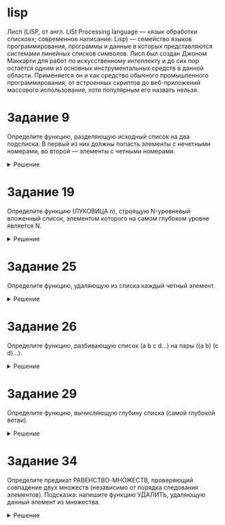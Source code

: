 # lisp  

Лисп (LISP, от англ. LISt Processing language — «язык обработки списков»; современное написание: Lisp) — семейство языков программирования, программы и данные в которых представляются системами линейных списков символов. Лисп был создан Джоном Маккарти для работ по искусственному интеллекту и до сих пор остаётся одним из основных инструментальных средств в данной области. Применяется он и как средство обычного промышленного программирования, от встроенных скриптов до веб-приложений массового использования, хотя популярным его назвать нельзя.

# Задание 9  
Определите функцию, разделяющую исходный список на два подсписка. В первый из них должны попасть элементы с нечетными номерами, во второй — элементы с четными номерами.  
<details><summary>Решение</summary>
<p>  

#### Код на LISP  

```lisp
(defun srt (lst)
                (cond 
                    ((null (car lst)) lst)
                    (t 
                        (setq nlst (srt (cddr lst)))
                        (list
                            (cons (car lst) (car nlst))
                            (cons (cadr lst) (cadr nlst))
                        )
                    )
                )
)
```  
</p>
</details>


# Задание 19  
Определите функцию (ЛУКОВИЦА n), строящую N-уровневый вложенный список, элементом которого на самом глубоком уровне является N.  
<details><summary>Решение</summary>
<p>  

#### Код на LISP  

```lisp
(defun onion (n)
                (defun supportf (counter n) (
                        cond 
                            ((= counter n) (list n))
                            (t (list (supportf (+ counter 1) n)))
                
                    )
                )
                (
                    supportf 1 n
                )
            	
)
```  
</p>
</details>


# Задание 25  
Определите функцию, удаляющую из списка каждый четный элемент.  
<details><summary>Решение</summary>
<p>  

#### Код на LISP  

```lisp
(defun deleven (lst)
                (cond 
                    ((null (car lst)) lst)
                    (t 
                        (cons (car lst) (deleven (cddr lst)))
                    )
                )
)
```  
</p>
</details>


# Задание 26  
Определите функцию, разбивающую список (a b с d...) на пары ((а b) (с d)...).
<details><summary>Решение</summary>
<p>  

#### Код на LISP  

```lisp
(defun pairs (lst)
                (cond 
                    ((null (car lst)) lst)
                    (t 
                        (cons (list (car lst) (cadr lst)) (pairs (cddr lst)))
                    )
                )
)
```  
</p>
</details>

# Задание 29  
Определите функцию, вычисляющую глубину списка (самой глубокой ветви).
<details><summary>Решение</summary>
<p>  

#### Код на LISP  

```lisp
(defun maxtree (lst)(
        cond
        ((atom lst) 0)
        (t
            (
                max (+ 1 (maxtree (car lst))) (maxtree (cdr lst))
            )
        )
    )
)
```  
</p>
</details>


# Задание 34  
Определите предикат РАВЕНСТВО-МНОЖЕСТВ, проверяющий совпадение двух множеств (независимо от порядка следования элементов). Подсказка: напишите
функцию УДАЛИТЬ, удаляющую данный элемент из множества.
<details><summary>Решение</summary>
<p>  

#### Код на LISP  

```lisp
(defun delel (lst el)(
    cond
    ((null (car lst)) (LIST NIL NIL))
    ((= (car lst) el) (LIST (cdr lst) T))
    (t 
        (setq op (delel (cdr lst) el))
        (LIST (cons (car lst) (car op)) (cadr op))
        )
))

(defun eq (lst1 lst2)(
    cond
    ((and (null lst1) (null lst2)) T)
    ((or (null lst1) (null lst2)) NIL)
    (T
        (setq deleted (delel lst2 (car lst1)))
        (
            cond
            ((null (cadr deleted)) NIL)
            (T (eq (cdr lst1) (car deleted)))
        )
    )
))
```  
</p>
</details>

<!---
Скриншот:  

![scrnsht](https://wmpics.pics/di-FTFP.png)  

--->

<!---
Скриншот:  

![scrnsht](https://i109.fastpic.ru/big/2019/0309/62/344f05d74a8000a92be6f2f4ebd0ba62.png)  

--->

<!---
Скриншот:  

![scrnsht](https://i109.fastpic.ru/big/2019/0309/0f/4a1f4f430a5b6839b10769dba3a5270f.png)  

--->

<!---
Скриншот:  

![scrnsht](https://i109.fastpic.ru/big/2019/0309/05/206531cbed377f670808b7658daa1e05.png)  

--->

<!---
Скриншот:  

![scrnsht](https://i110.fastpic.ru/big/2019/0309/4c/00d321c1d8e7fbea148f026bd045e64c.png)  

--->
<!---
Скриншот:  

![scrnsht](https://i109.fastpic.ru/big/2019/0310/0b/5eb4ef2217217d516777fb5b10d2ed0b.png)  

--->
